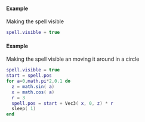 #### Example
Making the spell visible
```lua
spell.visible = true
```

#### Example
Making the spell visible an moving it around in a circle
```lua
spell.visible = true
start = spell.pos
for a=0,math.pi*2,0.1 do
  z = math.sin( a)
  x = math.cos( a)
  r = 3  
  spell.pos = start + Vec3( x, 0, z) * r
  sleep( 1)
end
```
